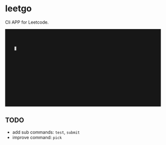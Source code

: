 # leetgo

Cli APP for Leetcode.

![examples](example.gif)

## TODO

- add sub commands: `test`, `submit`
- improve command: `pick`
